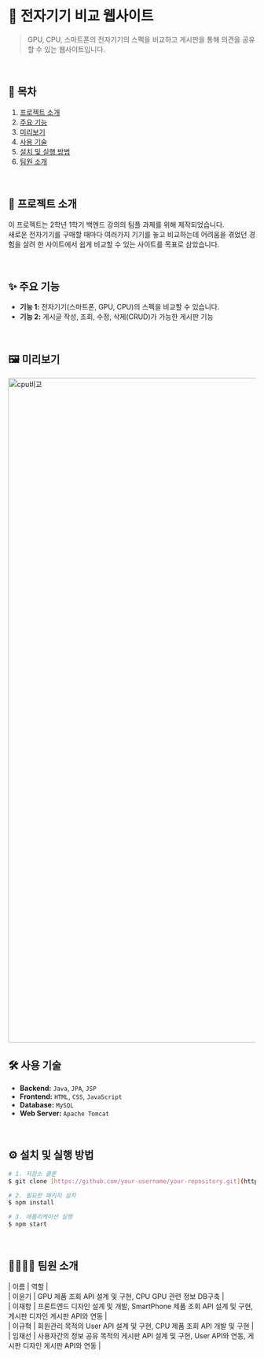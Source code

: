 # 🚀 전자기기 비교 웹사이트

> GPU, CPU, 스마트폰의 전자기기의 스펙을 비교하고 게시판을 통해 의견을 공유할 수 있는 웹사이트입니다.

<br>

## 📖 목차

1. [프로젝트 소개](#-프로젝트-소개)
2. [주요 기능](#-주요-기능)
3. [미리보기](#-%EF%B8%8F-미리보기)
4. [사용 기술](#-사용-기술)
5. [설치 및 실행 방법](#-설치-및-실행-방법)
6. [팀원 소개](#-팀원-소개)
   
<br>

## 📌 프로젝트 소개

이 프로젝트는 2학년 1학기 백엔드 강의의 팀플 과제를 위해 제작되었습니다.  
새로운 전자기기를 구매할 때마다 여러가지 기기를 놓고 비교하는데 어려움을 겪었던 경험을 살려 한 사이트에서 쉽게 비교할 수 있는 사이트를 목표로 삼았습니다.

<br>

## ✨ 주요 기능

- **기능 1:** 전자기기(스마트폰, GPU, CPU)의 스펙을 비교할 수 있습니다.
- **기능 2:** 게시글 작성, 조회, 수정, 삭제(CRUD)가 가능한 게시판 기능

<br>

## 🖼️ 미리보기

<img width="2862" height="1350" alt="cpu비교" src="https://github.com/user-attachments/assets/dba4fb9f-87bc-4548-b058-7363469b49e6" />

<br>

## 🛠️ 사용 기술

- **Backend:** `Java`, `JPA`, `JSP`
- **Frontend:** `HTML`, `CSS`, `JavaScript`
- **Database:** `MySQL`
- **Web Server:** `Apache Tomcat`
<br>

## ⚙️ 설치 및 실행 방법

```bash
# 1. 저장소 클론
$ git clone [https://github.com/your-username/your-repository.git](https://github.com/your-username/your-repository.git)

# 2. 필요한 패키지 설치
$ npm install

# 3. 애플리케이션 실행
$ npm start
```

<br>

## 👨‍👩‍👧‍👦 팀원 소개

| 이름 | 역할 |  
| 이윤기 | GPU 제품 조회 API 설계 및 구현, CPU GPU 관련 정보 DB구축 |  
| 이재항 | 프론트엔드 디자인 설계 및 개발, SmartPhone 제품 조회 API 설계 및 구현, 게시판 디자인 게시판 API와 연동 |  
| 이규혁 | 회원관리 목적의 User API 설계 및 구현, CPU 제품 조회 API 개발 및 구현 |  
| 임재선 | 사용자간의 정보 공유 목적의 게시판 API 설계 및 구현, User API와 연동, 게시판 디자인 게시판 API와 연동 |  
